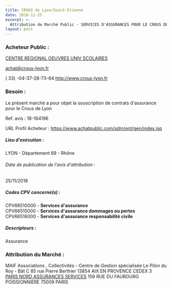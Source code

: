 ```yaml
---
title: CROUS de Lyon/Saint-Etienne
date: 2018-11-25
excerpt: >-
  Attribution de Marché Public - SERVICES D'ASSURANCES POUR LE CROUS DE LYON
layout: post
---
```


### Acheteur Public : 
<a href="/acheteur-132/siren-186901567"> CENTRE REGIONAL OEUVRES UNIV SCOLAIRES</a><br/>



achat@crous-lyon.fr

( 33) -04-37-28-73-64
http://www.crous-lyon.fr
### Besoin :

Le présent marché a pour objet la souscription de contrats d'assurance pour le Crous de Lyon

Ref. avis : 18-164196

URL Profil Acheteur : https://www.achatpublic.com/sdm/ent/gen/index.jsp

##### Lieu d'exécution :

LYON - Département 69 - Rhône

###### Date de publication de l'avis d'attribution : 
25/11/2018

##### Codes CPV concerné(s) :
CPV66510000 - **Services d'assurance** <br/>
CPV66515000 - **Services d'assurance dommages ou pertes** <br/>
CPV66516000 - **Services d'assurance responsabilité civile** <br/>

##### Descripteurs :
Assurance <br/>

### Attribution du Marché :
MAIF Associations , Collectivités - Centre de Gestion spécialisée Le Pilon du Roy - Bât C 85 rue Pierre Berthier 13854 AIX EN PROVENCE CEDEX 3 <br/>
<a href="/entreprise-549/siren-341539815"> PARIS NORD ASSURANCES SERVICES</a>    159 RUE DU FAUBOURG POISSIONNIERE 75009 PARIS <br/>
